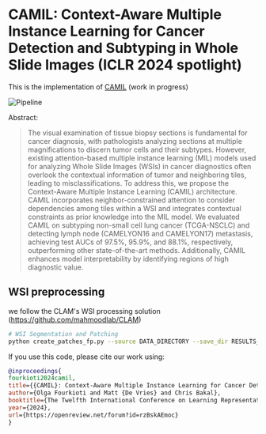 # CAMIL: Context-Aware Multiple Instance Learning for Cancer Detection and Subtyping in Whole Slide Images (ICLR 2024 spotlight)
This is the implementation of [CAMIL](https://arxiv.org/abs/2305.05314) (work in progress)

![Pipeline](assets/pipeline.png "An overview of the CAMIL model architecture. First, WSIs are preprocessed to separate tissue
from the background. Then, the WSIs are split into fixed-size tiles of size 256 × 256 and fed through a pre-
trained feature extractor to obtain feature representations of size 1024 for each tile. A Nystromformer module
then transforms these feature embeddings. These transformed feature embeddings are then used as input to
our neighbor-constrained attention module. This module allows attending over each patch and its neighboring
patches, generating a neighborhood descriptor of each tile’s closest neighbors, and calculating their attention
coefficients. The output layer then aggregates the tile-level attention scores produced in the previous layer to
emit a final slide classification score.")

Abstract:
> The visual examination of tissue biopsy sections is fundamental for cancer diagnosis, with pathologists analyzing sections at multiple magnifications to discern tumor cells and their subtypes. However, existing attention-based multiple instance learning (MIL) models used for analyzing Whole Slide Images (WSIs) in cancer diagnostics often overlook the contextual information of tumor and neighboring tiles, leading to misclassifications. To address this, we propose the Context-Aware Multiple Instance Learning (CAMIL) architecture. CAMIL incorporates neighbor-constrained attention to consider dependencies among tiles within a WSI and integrates contextual constraints as prior knowledge into the MIL model. We evaluated CAMIL on subtyping non-small cell lung cancer (TCGA-NSCLC) and detecting lymph node (CAMELYON16 and CAMELYON17) metastasis, achieving test AUCs of 97.5\%, 95.9\%, and 88.1\%, respectively, outperforming other state-of-the-art methods. Additionally, CAMIL enhances model interpretability by identifying regions of high diagnostic value.


## WSI preprocessing
we follow the CLAM's WSI processing solution (https://github.com/mahmoodlab/CLAM)

```bash
# WSI Segmentation and Patching
python create_patches_fp.py --source DATA_DIRECTORY --save_dir RESULTS_DIRECTORY --patch_size 256 --preset bwh_biopsy.csv --seg --patch --stitch
```

If you use this code, please cite our work using:
```bibtex
@inproceedings{
fourkioti2024camil,
title={{CAMIL}: Context-Aware Multiple Instance Learning for Cancer Detection and Subtyping in Whole Slide Images},
author={Olga Fourkioti and Matt {De Vries} and Chris Bakal},
booktitle={The Twelfth International Conference on Learning Representations},
year={2024},
url={https://openreview.net/forum?id=rzBskAEmoc}
}
```
